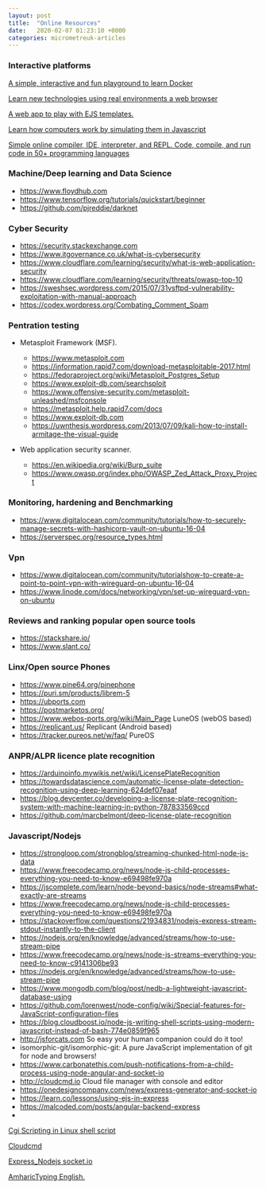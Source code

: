 ```yaml
---
layout: post
title:  "Online Resources"
date:   2020-02-07 01:23:10 +0000
categories: micrometreuk-articles
---
```




### Interactive platforms

<a href="https://labs.play-with-docker.com " target="_blank">A simple, interactive and fun playground to learn Docker </a>

<a href="https://www.katacoda.com/ " target="_blank">Learn new technologies using real environments a web browser  </a>

<a href="https://ionicabizau.github.io/ejs-playground/  " target="_blank">A web app to play with EJS templates.</a>

<a href="https://jsdf.github.io/little-virtual-computer/computer1 " target="_blank">Learn how computers work by simulating them in Javascript </a>

<a href="https://repl.it/languages/javascript " target="_blank"> Simple online compiler, IDE, interpreter, and REPL. Code, compile, and run code in 50+ programming languages</a>



### Machine/Deep learning and Data Science
-   https://www.floydhub.com
-   https://www.tensorflow.org/tutorials/quickstart/beginner
-   https://github.com/pjreddie/darknet


### Cyber Security
-   https://security.stackexchange.com
-   https://www.itgovernance.co.uk/what-is-cybersecurity
-   https://www.cloudflare.com/learning/security/what-is-web-application-security
-   https://www.cloudflare.com/learning/security/threats/owasp-top-10
-   https://sweshsec.wordpress.com/2015/07/31vsftpd-vulnerability-exploitation-with-manual-approach
-   https://codex.wordpress.org/Combating_Comment_Spam

### Pentration testing
-   Metasploit Framework (MSF).
    -   https://www.metasploit.com
    -   https://information.rapid7.com/download-metasploitable-2017.html
    -   https://fedoraproject.org/wiki/Metasploit_Postgres_Setup
    -   https://www.exploit-db.com/searchsploit
    -   https://www.offensive-security.com/metasploit-unleashed/msfconsole
    -   https://metasploit.help.rapid7.com/docs
    -   https://www.exploit-db.com
    -   https://uwnthesis.wordpress.com/2013/07/09/kali-how-to-install-armitage-the-visual-guide

-   Web application security scanner.
    -   https://en.wikipedia.org/wiki/Burp_suite
    -   https://www.owasp.org/index.php/OWASP_Zed_Attack_Proxy_Project



### Monitoring, hardening and Benchmarking
-   https://www.digitalocean.com/community/tutorials/how-to-securely-manage-secrets-with-hashicorp-vault-on-ubuntu-16-04
-   https://serverspec.org/resource_types.html

### Vpn
-   https://www.digitalocean.com/community/tutorialshow-to-create-a-point-to-point-vpn-with-wireguard-on-ubuntu-16-04
-   https://www.linode.com/docs/networking/vpn/set-up-wireguard-vpn-on-ubuntu

### Reviews and ranking popular open source tools
-   https://stackshare.io/
-   https://www.slant.co/



### Linx/Open source Phones
-   https://www.pine64.org/pinephone
-   https://puri.sm/products/librem-5
-   https://ubports.com
-   https://postmarketos.org/
-   https://www.webos-ports.org/wiki/Main_Page LuneOS (webOS based)
-   https://replicant.us/ Replicant (Android based)
-   https://tracker.pureos.net/w/faq/ PureOS



### ANPR/ALPR licence plate recognition
-   https://arduinoinfo.mywikis.net/wiki/LicensePlateRecognition
-   https://towardsdatascience.com/automatic-license-plate-detection-recognition-using-deep-learning-624def07eaaf
-   https://blog.devcenter.co/developing-a-license-plate-recognition-system-with-machine-learning-in-python-787833569ccd
-   https://github.com/marcbelmont/deep-license-plate-recognition

### Javascript/Nodejs
-   https://strongloop.com/strongblog/streaming-chunked-html-node-js-data
-   https://www.freecodecamp.org/news/node-js-child-processes-everything-you-need-to-know-e69498fe970a
-   https://jscomplete.com/learn/node-beyond-basics/node-streams#what-exactly-are-streams
-   https://www.freecodecamp.org/news/node-js-child-processes-everything-you-need-to-know-e69498fe970a
-   https://stackoverflow.com/questions/21934831/nodejs-express-stream-stdout-instantly-to-the-client
-   https://nodejs.org/en/knowledge/advanced/streams/how-to-use-stream-pipe
-   https://www.freecodecamp.org/news/node-js-streams-everything-you-need-to-know-c9141306be93
-   https://nodejs.org/en/knowledge/advanced/streams/how-to-use-stream-pipe
-   https://www.mongodb.com/blog/post/nedb-a-lightweight-javascript-database-using
-   https://github.com/lorenwest/node-config/wiki/Special-features-for-JavaScript-configuration-files
-   https://blog.cloudboost.io/node-js-writing-shell-scripts-using-modern-javascript-instead-of-bash-774e0859f965
-   http://jsforcats.com So easy your human companion could do it too!
-   isomorphic-git/isomorphic-git: A pure JavaScript implementation of git for node and browsers!
-   https://www.carbonatethis.com/push-notifications-from-a-child-process-using-node-angular-and-socket-io
-   http://cloudcmd.io Cloud file manager with console and editor
-   https://onedesigncompany.com/news/express-generator-and-socket-io
-   https://learn.co/lessons/using-ejs-in-express
-   https://malcoded.com/posts/angular-backend-express
-


<a href="https://blog.eduonix.com/shell-scripting/learn-cgi-scripting-using-bash-in-linux-shell-scripting" target="_blank">Cgi Scripting in Linux shell script  </a>

<a href="https://cloudcmd.io/" target="_blank">Cloudcmd</a>

<a href="https://onedesigncompany.com/news/express-generator-and-socket-io " target="_blank">Express_Nodejs socket.io</a>

<a href="https://help.keyman.com/keyboard/gff_amh_7/1.4/AmharicTyping-English.pdf " target="_blank">AmharicTyping English.</a>

<a href="OpenALPR API — openalpr 2.7.102 documentation " target="_blank"></a>

<a href="https://malcoded.com/posts/angular-backend-express/ " target="_blank"></a>

<a href="https://developer.mozilla.org/en-US/docs/Learn/Server-side/Express_Nodejs " target="_blank"></a>

<a href="https://medium.com/the-node-js-collection/making-your-node-js-work-everywhere-with-environment-variables-2da8cdf6e786 " target="_blank"></a>

<a href="https://github.com/lorenwest/node-config/wiki/Special-features-for-JavaScript-configuration-files " target="_blank"></a>

<a href="https://github.com/expressjs/express/tree/master/examples " target="_blank"></a>

<a href="https://blog.cloudboost.io/node-js-writing-shell-scripts-using-modern-javascript-instead-of-bash-774e0859f965 " target="_blank"></a>

<a href="https://fabric8.io/ " target="_blank"></a>

<a href="https://openlitespeed.org/ " target="_blank"></a>

<a href="https://marketplace.digitalocean.com/apps/cloudron " target="_blank"></a>

<a href="https://www.digitalocean.com/community/tutorials/how-to-manage-and-monitor-docker-containers-with-dry-on-ubuntu-16-04 " target="_blank"></a>

<a href="https://www.digitalocean.com/community/tutorials/how-to-use-git-hooks-to-automate-development-and-deployment-tasks " target="_blank"></a>

<a href="https://www.digitalocean.com/community/tutorials/how-to-install-and-configure-drone-on-ubuntu-16-04 " target="_blank"></a>

<a href="https://www.digitalocean.com/community/tutorials/how-to-use-git-hooks-to-automate-development-and-deployment-tasks " target="_blank"></a>

<a href="https://www.digitalocean.com/community/tutorials/how-to-set-up-automatic-deployment-with-git-with-a-vps " target="_blank"></a>

<a href="https://gist.github.com/noelboss/3fe13927025b89757f8fb12e9066f2fa " target="_blank"></a>

<a href="https://devhints.io/jekyll " target="_blank"></a>

<a href="https://jekyllrb.com/docs/continuous-integration/travis-ci/ " target="_blank"></a>
